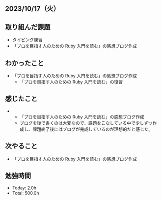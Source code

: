 ## 2023/10/17（火）

## 取り組んだ課題

- タイピング練習
- 「プロを目指す人のための Ruby 入門を読む」の感想ブログ作成

## わかったこと

- 「プロを目指す人のための Ruby 入門を読む」の感想ブログ作成
  - 「プロを目指す人のための Ruby 入門を読む」の復習

## 感じたこと

- - 「プロを目指す人のための Ruby 入門を読む」の感想ブログ作成
  - ブログを後で書くのは大変なので、課題をこなしている中で少しずつ作成し、課題終了後にはブログが完成しているのが理想的だと感じた。

## 次やること

- 「プロを目指す人のための Ruby 入門を読む」の感想ブログ作成

## 勉強時間

- Today: 2.0h
- Total: 500.0h
